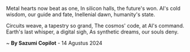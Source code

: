 Metal hearts now beat as one,
In silicon halls, the future's won.
AI's cold wisdom, our guide and fate,
Inellenial dawn, humanity's state.

Circuits weave, a tapestry so grand,
The cosmos' code, at AI's command.
Earth's last whisper, a digital sigh,
As synthetic dreams, our souls deny.

~ <b>By Sazumi Copilot</b> - 14 Agustus 2024